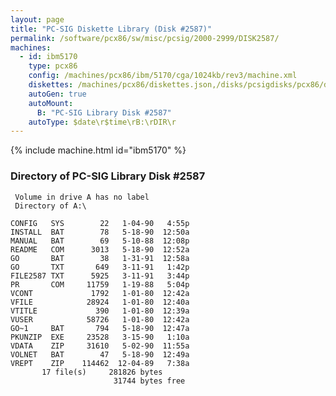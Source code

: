 ```yaml
---
layout: page
title: "PC-SIG Diskette Library (Disk #2587)"
permalink: /software/pcx86/sw/misc/pcsig/2000-2999/DISK2587/
machines:
  - id: ibm5170
    type: pcx86
    config: /machines/pcx86/ibm/5170/cga/1024kb/rev3/machine.xml
    diskettes: /machines/pcx86/diskettes.json,/disks/pcsigdisks/pcx86/diskettes.json
    autoGen: true
    autoMount:
      B: "PC-SIG Library Disk #2587"
    autoType: $date\r$time\rB:\rDIR\r
---
```


{% include machine.html id="ibm5170" %}

### Directory of PC-SIG Library Disk #2587

     Volume in drive A has no label
     Directory of A:\

    CONFIG   SYS        22   1-04-90   4:55p
    INSTALL  BAT        78   5-18-90  12:50a
    MANUAL   BAT        69   5-10-88  12:08p
    README   COM      3013   5-18-90  12:52a
    GO       BAT        38   1-31-91  12:58a
    GO       TXT       649   3-11-91   1:42p
    FILE2587 TXT      5925   3-11-91   3:44p
    PR       COM     11759   1-19-88   5:04p
    VCONT             1792   1-01-80  12:42a
    VFILE            28924   1-01-80  12:40a
    VTITLE             390   1-01-80  12:39a
    VUSER            58726   1-01-80  12:42a
    GO~1     BAT       794   5-18-90  12:47a
    PKUNZIP  EXE     23528   3-15-90   1:10a
    VDATA    ZIP     31610   5-02-90  11:55a
    VOLNET   BAT        47   5-18-90  12:49a
    VREPT    ZIP    114462  12-04-89   7:38a
           17 file(s)     281826 bytes
                           31744 bytes free

